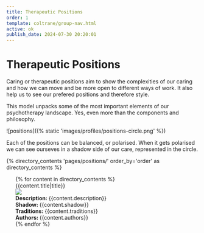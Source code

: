 ```yaml
---
title: Therapeutic Positions
order: 1
template: coltrane/group-nav.html
active: ok
publish_date: 2024-07-30 20:20:01
---
```


# Therapeutic Positions

Caring or therapeutic positions aim to show the complexities of our caring and how we can move and be more open to different ways of work. It also help us to see our prefered positions and therefore style.

This model unpacks some of the most important elements of our psychotherapy landscape. Yes, even more than the components and philosophy.

![positions]({% static 'images/profiles/positions-circle.png' %})

Each of the positions can be balanced, or polarised. When it gets polarised we can see ourseves in a shadow side of our care, represented in the circle. 

{% directory_contents 'pages/positions/' order_by='order' as directory_contents %}
<ul>
{% for content in  directory_contents %}
    <div class="card">
    <div class="card-header display-5">{{content.title|title}}</div>
    <div class="card-body p-4 m-2">
    <div class="card-image"><img class="img-thumbnail col-3 rounded" 
    src="{% static content.image %}"></div>
    <div class="card-text m-2"><b>Description: </b>{{content.description}}</div>
    <div class="card-text m-2"><b>Shadow: </b>{{content.shadow}}</div>
    <div class="card-text m-2"><b>Traditions: </b>{{content.traditions}}</div>
    <div class="card-text m-2"><b>Authors: </b>{{content.authors}}</div>
    </div>
    </div>
    {% endfor %}
</ul>




